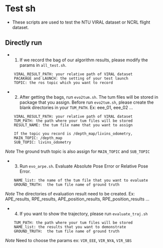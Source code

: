 # Test sh

- These scripts are used to test the NTU VIRAL dataset or NCRL flight dataset.

## Directly run

- 1. If we record the bag of our algorithm results, please modify the params in ```all_test.sh```.

```
    VIRAL_RESULT_PATH: your relative path of VIRAL dataset
    PACAKAGE and LAUNCH: the setting of your test launch
    TOPIC: the ros topic which you want to record 
```

- 2. After getting the bags, run ```evo2tum.sh```. The tum files will be stored in package that you assign. Before run ```evo2tum.sh```, please create the blank directories in your ```TUM_PATH```. Ex: eee_01, eee_02 ...

```
    VIRAL_RESULT_PATH: your relative path of VIRAL dataset
    TUM_PATH: the path where your tum files will be stored
    RESULT_NAME: the tum file name that you want to assign

    If the topic you record is /depth_map/livins_odometry,
    MAIN_TOPIC: /depth_map
    SUB_TOPIC: livins_odometry
```

*Note*
The ground truth topic is also assign  for ```MAIN_TOPIC``` and ```SUB_TOPIC```

- 3. Run ```evo_arpe.sh```. Evaluate Absolute Pose Error or Relative Pose Error.

```
    NAME_list: the name of the tum file that you want to evaluate
    GROUND_TRUTH:  the tum file name of ground truth 
```

*Note*
The directories of evaluation result need to be created. Ex: APE_results, RPE_results, APE_position_results, RPE_position_results ...

- 4. If you want to show the trajectory, please run ```evaluate_traj.sh```

```
    TUM_PATH: the path where your tum files will be stored
    NAME_list: the results that you want to demonstrate 
    GROUND_TRUTH:  the tum file name of ground truth
```

*Note*
Need to choose the params ex: ```VIR_EEE```, ```VIR_NYA```, ```VIR_SBS```
